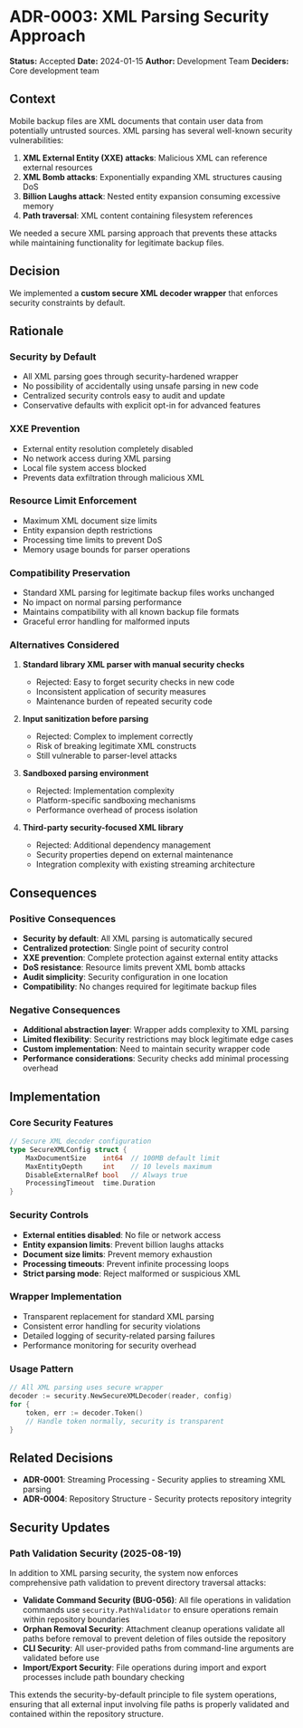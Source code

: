 # ADR-0003: XML Parsing Security Approach

**Status:** Accepted
**Date:** 2024-01-15
**Author:** Development Team
**Deciders:** Core development team

## Context

Mobile backup files are XML documents that contain user data from potentially untrusted sources. XML parsing has several well-known security vulnerabilities:

1. **XML External Entity (XXE) attacks**: Malicious XML can reference external resources
2. **XML Bomb attacks**: Exponentially expanding XML structures causing DoS
3. **Billion Laughs attack**: Nested entity expansion consuming excessive memory
4. **Path traversal**: XML content containing filesystem references

We needed a secure XML parsing approach that prevents these attacks while maintaining functionality for legitimate backup files.

## Decision

We implemented a **custom secure XML decoder wrapper** that enforces security constraints by default.

## Rationale

### Security by Default
- All XML parsing goes through security-hardened wrapper
- No possibility of accidentally using unsafe parsing in new code
- Centralized security controls easy to audit and update
- Conservative defaults with explicit opt-in for advanced features

### XXE Prevention
- External entity resolution completely disabled
- No network access during XML parsing
- Local file system access blocked
- Prevents data exfiltration through malicious XML

### Resource Limit Enforcement
- Maximum XML document size limits
- Entity expansion depth restrictions
- Processing time limits to prevent DoS
- Memory usage bounds for parser operations

### Compatibility Preservation
- Standard XML parsing for legitimate backup files works unchanged
- No impact on normal parsing performance
- Maintains compatibility with all known backup file formats
- Graceful error handling for malformed inputs

### Alternatives Considered

1. **Standard library XML parser with manual security checks**
   - Rejected: Easy to forget security checks in new code
   - Inconsistent application of security measures
   - Maintenance burden of repeated security code

2. **Input sanitization before parsing**
   - Rejected: Complex to implement correctly
   - Risk of breaking legitimate XML constructs
   - Still vulnerable to parser-level attacks

3. **Sandboxed parsing environment**
   - Rejected: Implementation complexity
   - Platform-specific sandboxing mechanisms
   - Performance overhead of process isolation

4. **Third-party security-focused XML library**
   - Rejected: Additional dependency management
   - Security properties depend on external maintenance
   - Integration complexity with existing streaming architecture

## Consequences

### Positive Consequences
- **Security by default**: All XML parsing is automatically secured
- **Centralized protection**: Single point of security control
- **XXE prevention**: Complete protection against external entity attacks
- **DoS resistance**: Resource limits prevent XML bomb attacks
- **Audit simplicity**: Security configuration in one location
- **Compatibility**: No changes required for legitimate backup files

### Negative Consequences
- **Additional abstraction layer**: Wrapper adds complexity to XML parsing
- **Limited flexibility**: Security restrictions may block legitimate edge cases
- **Custom implementation**: Need to maintain security wrapper code
- **Performance considerations**: Security checks add minimal processing overhead

## Implementation

### Core Security Features
```go
// Secure XML decoder configuration
type SecureXMLConfig struct {
    MaxDocumentSize    int64  // 100MB default limit
    MaxEntityDepth     int    // 10 levels maximum
    DisableExternalRef bool   // Always true
    ProcessingTimeout  time.Duration
}
```

### Security Controls
- **External entities disabled**: No file or network access
- **Entity expansion limits**: Prevent billion laughs attacks
- **Document size limits**: Prevent memory exhaustion
- **Processing timeouts**: Prevent infinite processing loops
- **Strict parsing mode**: Reject malformed or suspicious XML

### Wrapper Implementation
- Transparent replacement for standard XML parsing
- Consistent error handling for security violations
- Detailed logging of security-related parsing failures
- Performance monitoring for security overhead

### Usage Pattern
```go
// All XML parsing uses secure wrapper
decoder := security.NewSecureXMLDecoder(reader, config)
for {
    token, err := decoder.Token()
    // Handle token normally, security is transparent
}
```

## Related Decisions

- **ADR-0001**: Streaming Processing - Security applies to streaming XML parsing
- **ADR-0004**: Repository Structure - Security protects repository integrity

## Security Updates

### Path Validation Security (2025-08-19)
In addition to XML parsing security, the system now enforces comprehensive path validation to prevent directory traversal attacks:

- **Validate Command Security (BUG-056)**: All file operations in validation commands use `security.PathValidator` to ensure operations remain within repository boundaries
- **Orphan Removal Security**: Attachment cleanup operations validate all paths before removal to prevent deletion of files outside the repository
- **CLI Security**: All user-provided paths from command-line arguments are validated before use
- **Import/Export Security**: File operations during import and export processes include path boundary checking

This extends the security-by-default principle to file system operations, ensuring that all external input involving file paths is properly validated and contained within the repository structure.